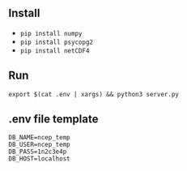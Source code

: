## Install

- `pip install numpy`
- `pip install psycopg2`
- `pip install netCDF4`

## Run

`export $(cat .env | xargs) && python3 server.py`

## .env file template
```
DB_NAME=ncep_temp
DB_USER=ncep_temp
DB_PASS=1n2c3e4p
DB_HOST=localhost
```
